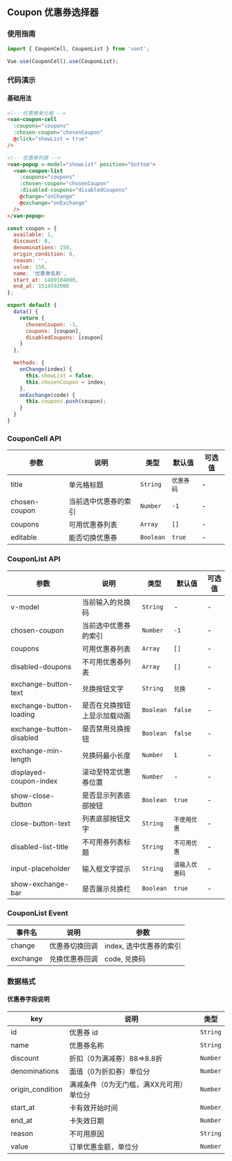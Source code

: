 ## Coupon 优惠券选择器

### 使用指南
``` javascript
import { CouponCell, CouponList } from 'vant';

Vue.use(CouponCell).use(CouponList);
```

### 代码演示

#### 基础用法

```html
<!-- 优惠券单元格 -->
<van-coupon-cell
  :coupons="coupons"
  :chosen-coupon="chosenCoupon"
  @click="showList = true"
/>

<!-- 优惠券列表 -->
<van-popup v-model="showList" position="bottom">
  <van-coupon-list
    :coupons="coupons"
    :chosen-coupon="chosenCoupon"
    :disabled-coupons="disabledCoupons"
    @change="onChange"
    @exchange="onExchange"
  />
</van-popup>
```

```javascript
const coupon = {
  available: 1,
  discount: 0,
  denominations: 150,
  origin_condition: 0,
  reason: '',
  value: 150,
  name: '优惠券名称',
  start_at: 1489104000,
  end_at: 1514592000
};

export default {
  data() {
    return {
      chosenCoupon: -1,
      coupons: [coupon],
      disabledCoupons: [coupon]
    }
  },

  methods: {
    onChange(index) {
      this.showList = false;
      this.chosenCoupon = index;
    },
    onExchange(code) {
      this.coupons.push(coupon);
    }
  }
}
```


### CouponCell API

| 参数 | 说明 | 类型 | 默认值 | 可选值 |
|-----------|-----------|-----------|-------------|-------------|
| title | 单元格标题 | `String` | `优惠券码` | - |
| chosen-coupon | 当前选中优惠券的索引 | `Number` | `-1` | - |
| coupons | 可用优惠券列表 | `Array` | `[]` | - |
| editable | 能否切换优惠券 | `Boolean` | `true` | - |

### CouponList API

| 参数 | 说明 | 类型 | 默认值 | 可选值 |
|-----------|-----------|-----------|-------------|-------------|
| v-model | 当前输入的兑换码 | `String` | - | - |
| chosen-coupon | 当前选中优惠券的索引 | `Number` | `-1` | - |
| coupons | 可用优惠券列表 | `Array` | `[]` | - |
| disabled-doupons | 不可用优惠券列表 | `Array` | `[]` | - |
| exchange-button-text | 兑换按钮文字 | `String` | `兑换` | - |
| exchange-button-loading | 是否在兑换按钮上显示加载动画 | `Boolean` | `false` | - |
| exchange-button-disabled | 是否禁用兑换按钮 | `Boolean` | `false` | - |
| exchange-min-length | 兑换码最小长度 | `Number` | `1` | - |
| displayed-coupon-index | 滚动至特定优惠券位置 | `Number` | - | - |
| show-close-button | 是否显示列表底部按钮 | `Boolean` | `true` | - |
| close-button-text | 列表底部按钮文字 | `String` | `不使用优惠` | - |
| disabled-list-title | 不可用券列表标题 | `String` | `不可用优惠` | - |
| input-placeholder | 输入框文字提示 | `String` | `请输入优惠码` | - |
| show-exchange-bar | 是否展示兑换栏 | `Boolean` | `true` | - |

### CouponList Event

| 事件名 | 说明 | 参数 |
|-----------|-----------|-----------|
| change | 优惠券切换回调 | index, 选中优惠券的索引 |
| exchange | 兑换优惠券回调 | code, 兑换码 |

### 数据格式
#### 优惠券字段说明
| key | 说明 | 类型 |
|-----------|-----------|-----------|
| id | 优惠券 id | `String` |
| name | 优惠券名称 | `String` |
| discount | 折扣（0为满减券）88=>8.8折 | `Number` |
| denominations | 面值（0为折扣券）单位分 | `Number` |
| origin_condition | 满减条件（0为无门槛，满XX元可用）单位分 | `Number` |
| start_at | 卡有效开始时间 | `Number` |
| end_at | 卡失效日期 | `Number` |
| reason | 不可用原因 | `String` |
| value | 订单优惠金额，单位分 | `Number` |

